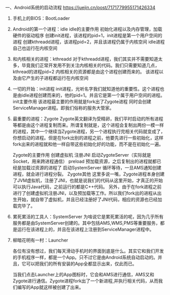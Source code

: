 一、Android系统的启动流程
https://juejin.cn/post/7171779955171426334

1. 手机上的BIOS：BootLoader

2. Android的第一个进程：idle
   idle的主要作用
          初始化进程以及内存管理，加载硬件的驱动程序
          创建init进程，该进程的pid=1，init进程是第一个用户空间的进程
          创建kthreadd进程，该进程pid=2，并且该进程仍属于内核空间
          idle进程自己也运行在内核空间

3. 和内核相关的进程：kthreadd
   对于kthreadd进程，我们其实并不需要知道太多，毕竟我们正常开发用不到关注内核相关的代码。我们只需要知道几点，
   kthread的进程pid=2
   内核相关的资源都是由这个进程创建而来的。
   该进程以及由它产生的子进程都运行在内核空间

4. 一切的开始：init进程
   init进程，光听名字我们就知道他的重要性。这个进程也是由idle进程创建而来的，他的pid=1。并且它是第一个属于用户空间的进程。
   init主要作用
   该进程最主要的作用就是fork出了Zygote进程
   同时会创建ServiceManager进程。即我们俗称的服务大管家。

5. 最重要的进程：Zygote
   Zygote英文翻译为受精卵，我们平时启动的所有进程等都是由这个进程复制而来。所谓复制就是，这个进程会复制出两份一模一样的进程，其中一个继续当Zygote进程，另一个进程执行完相关代码就变成了，你想启动的进程。但是在fork出别的进程之前，他要先进行一些初始化，这样fork出来的进程就和他一样自带这些初始化好的功能，而不是在初始化一遍。

   Zygote的主要作用
   创建虚拟机
   注册JNI
   启动ZygoteServer（实际就是Socket，用来跨进程通信）
   preload 预加载资源，之后复制出的进程就都已经是加载过资源的进程了
   启动SystemServer
   循环等待，一旦AMS通知创建进程，就会进行进程分裂。
   Zygote其他
   这里多说一嘴，Zygote进程本身创建了JVM虚拟机，注册了JNI，也就是说我们的代码从这里开始，才真正的开始可以执行Java代码，之前运行的都是C++代码。
   另外，由于在fork进程之前进行了创建虚拟机注册JNI，以及预加载等工作。所以我们fork出的进程从出生开始，就自带了虚拟机，并且已经注册好了JNI代码，相应的资源也已经加载完毕了。

6. 累死累活的工具人：SystemServer
   为啥说它是累死累活的呢，因为几乎所有服务都是由SystemServer创建的。其中包括AMS,WMS,PMS等重要服务，都是运行在该进程上的，并且在该进程上注册到ServiceManager进程中。


7. 柳暗花明有一村：Launcher
   
   各位有没有想过，我们每天滑动手机时的界面到底是什么。其实它和我们开发的手机程序一样，都是一个App。只不过它是由Android系统自动启动的。并且，它可以把我们的所有安装的App全都显示出来，仅此而已。

   当我们点击Launcher上的App图标时，它会和AMS进行通信，AMS又和Zygote进行通信。Zygote进程fork出了一个新进程,并执行相关代码，从而我们编写的App就这样被创建了出来。











